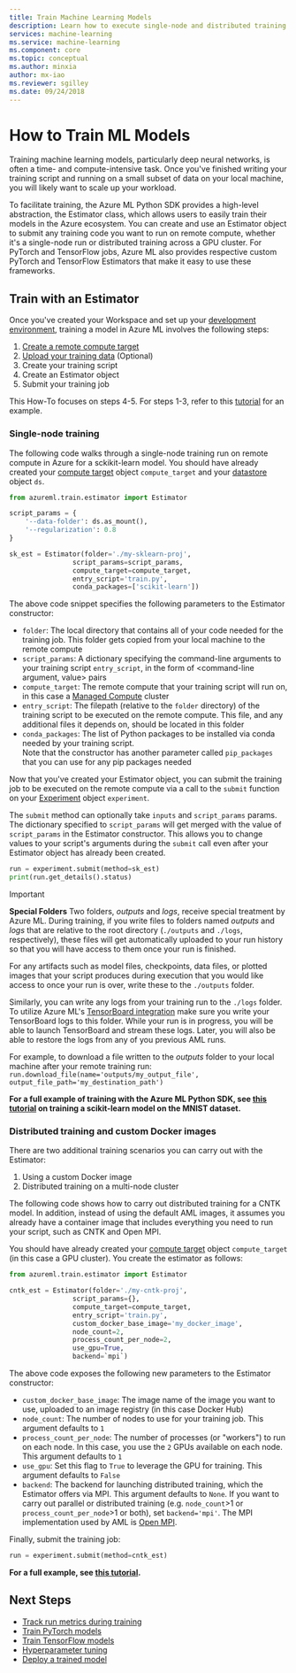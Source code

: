 ```yaml
---
title: Train Machine Learning Models
description: Learn how to execute single-node and distributed training of traditional ML and deep learning models with Azure Machine Learning services
services: machine-learning
ms.service: machine-learning
ms.component: core
ms.topic: conceptual
ms.author: minxia
author: mx-iao
ms.reviewer: sgilley
ms.date: 09/24/2018
---
```


# How to Train ML Models

Training machine learning models, particularly deep neural networks, is often a time- and compute-intensive task. Once you've finished writing your training script and running on a small subset of data on your local machine, you will likely want to scale up your workload.

To facilitate training, the Azure ML Python SDK provides a high-level abstraction, the Estimator class, which allows users to easily train their models in the Azure ecosystem. You can create and use an Estimator object to submit any training code you want to run on remote compute, whether it's a single-node run or distributed training across a GPU cluster. For PyTorch and TensorFlow jobs, Azure ML also provides respective custom PyTorch and TensorFlow Estimators that make it easy to use these frameworks.

## Train with an Estimator
Once you've created your Workspace and set up your [development environment](), training a model in Azure ML involves the following steps:  
1. [Create a remote compute target]()
2. [Upload your training data]() (Optional)
3. Create your training script
4. Create an Estimator object
5. Submit your training job

This How-To focuses on steps 4-5. For steps 1-3, refer to this [tutorial](https://review.docs.microsoft.com/en-us/azure/machine-learning/service/tutorial-train-models-with-aml?branch=release-ignite-aml) for an example.

### Single-node training

The following code walks through a single-node training run on remote compute in Azure for a sckikit-learn model. You should have already created your [compute target]() object `compute_target` and your [datastore]() object `ds`.

```Python
from azureml.train.estimator import Estimator

script_params = {
    '--data-folder': ds.as_mount(),
    '--regularization': 0.8
}

sk_est = Estimator(folder='./my-sklearn-proj',
                script_params=script_params,
                compute_target=compute_target,
                entry_script='train.py',
                conda_packages=['scikit-learn'])
```

The above code snippet specifies the following parameters to the Estimator constructor:
* `folder`: The local directory that contains all of your code needed for the training job. This folder gets copied from your local machine to the remote compute 
* `script_params`: A dictionary specifying the command-line arguments to your training script `entry_script`, in the form of <command-line argument, value> pairs
* `compute_target`: The remote compute that your training script will run on, in this case a [Managed Compute]() cluster
* `entry_script`: The filepath (relative to the `folder` directory) of the training script to be executed on the remote compute. This file, and any additional files it depends on, should be located in this folder
* `conda_packages`: The list of Python packages to be installed via conda needed by your training script.  
Note that the constructor has another parameter called `pip_packages` that you can use for any pip packages needed

Now that you've created your Estimator object, you can submit the training job to be executed on the remote compute via a call to the `submit` function on your [Experiment]() object `experiment`. 

The `submit` method can optionally take `inputs` and `script_params` params. The dictionary specified to `script_params` will get merged with the value of `script_params` in the Estimator constructor. This allows you to change values to your script's arguments during the `submit` call even after your Estimator object has already been created.

```Python
run = experiment.submit(method=sk_est)
print(run.get_details().status)
```

> [!IMPORTANT]
> **Special Folders**
> Two folders, *outputs* and *logs*, receive special treatment by Azure ML. During training, if you write files to folders named *outputs* and *logs* that are relative to the root directory (`./outputs` and `./logs`, respectively), these files will get automatically uploaded to your run history so that you will have access to them once your run is finished. 
>
> For any artifacts such as model files, checkpoints, data files, or plotted images that your script produces during execution that you would like access to once your run is over, write these to the `./outputs` folder.
>
> Similarly, you can write any logs from your training run to the `./logs` folder. To utilize Azure ML's [TensorBoard integration]() make sure you write your TensorBoard logs to this folder. While your run is in progress, you will be able to launch TensorBoard and stream these logs.  Later, you will also be able to restore the logs from any of you previous AML runs.
>
> For example, to download a file written to the *outputs* folder to your local machine after your remote training run: 
> `run.download_file(name='outputs/my_output_file', output_file_path='my_destination_path')`

**For a full example of training with the Azure ML Python SDK, see [this tutorial](https://review.docs.microsoft.com/en-us/azure/machine-learning/service/tutorial-train-models-with-aml?branch=release-ignite-aml) on training a scikit-learn model on the MNIST dataset.**

### Distributed training and custom Docker images

There are two additional training scenarios you can carry out with the Estimator:
1. Using a custom Docker image
2. Distributed training on a multi-node cluster

The following code shows how to carry out distributed training for a CNTK model. In addition, instead of using the default AML images, it assumes you already have a container image that includes everything you need to run your script, such as CNTK and Open MPI.

You should have already created your [compute target]() object `compute_target` (in this case  a GPU cluster). You create the estimator as follows:

```Python
from azureml.train.estimator import Estimator

cntk_est = Estimator(folder='./my-cntk-proj',
                script_params={},
                compute_target=compute_target,
                entry_script='train.py',
                custom_docker_base_image='my_docker_image',
                node_count=2,
                process_count_per_node=2,
                use_gpu=True,
                backend=`mpi`)
```

The above code exposes the following new parameters to the Estimator constructor:
* `custom_docker_base_image`: The image name of the image you want to use, uploaded to an image registry (in this case Docker Hub)
* `node_count`: The number of nodes to use for your training job. This argument defaults to `1`
* `process_count_per_node`: The number of processes (or "workers") to run on each node. In this case, you use the `2` GPUs available on each node. This argument defaults to `1`
* `use_gpu`: Set this flag to `True` to leverage the GPU for training. This argument defaults to `False`
* `backend`: The backend for launching distributed training, which the Estimator offers via MPI. This argument defaults to `None`. If you want to carry out parallel or distributed training (e.g. `node_count`>1 or `process_count_per_node`>1 or both), set `backend='mpi'`. The MPI implementation used by AML is [Open MPI](https://www.open-mpi.org/).

Finally, submit the training job:
```Python
run = experiment.submit(method=cntk_est)
```

**For a full example, see [this tutorial]().**

## Next Steps
* [Track run metrics during training]()
* [Train PyTorch models]()
* [Train TensorFlow models]()
* [Hyperparameter tuning]()
* [Deploy a trained model]()
